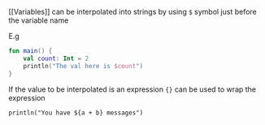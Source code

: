 [[Variables]] can be interpolated into strings by using `$` symbol just before the variable name

E.g
```kotlin
fun main() {
	val count: Int = 2
	println("The val here is $count")
}
```

If the value to be interpolated is an expression `{}` can be used to wrap the expression
```kotiln
println("You have ${a + b} messages")
```
